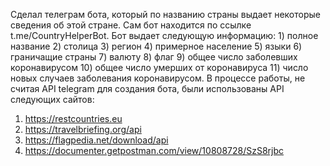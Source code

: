 Сделал телеграм бота, который по названию страны выдает некоторые сведения об этой стране. Сам бот находится по ссылке t.me/CountryHelperBot. Бот выдает следующую информацию: 1) полное название 2) столица 3) регион 4) примерное население 5) языки 6) граничащие страны 7) валюту 8) флаг 9) общее число заболевших коронавирусом 10) общее число умерших от коронавируса 11) число новых случаев заболевания коронавирусом. В процессе работы, не считая API telegram для создания бота, были использованы API следующих сайтов:
1) https://restcountries.eu
2) https://travelbriefing.org/api
3) https://flagpedia.net/download/api
4) https://documenter.getpostman.com/view/10808728/SzS8rjbc
